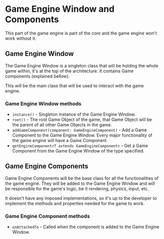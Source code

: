 # Game Engine Window and Components
This part of the game engine is part of the core and the game engine won't work without it.
## Game Engine Window
The Game Engine Window is a singleton class that will be holding the whole game within, it's at the top of the architecture. It contains Game components (explained bellow).

This will be the main class that will be used to interact with the game engine.
### Game Engine Window methods
- `instance()` - Singleton instance of the Game Engine Window.
- `root()` - The root Game Object of the game, that Game Object will be the parent of all other Game Objects in the game.
- `addGameComponent(component: GameEngineComponent)` - Add a Game Component to the Game Engine Window. Every major functionality of the game engine will have a Game Component.
- `getEngineComponent<T extends GameEngineComponent>` - Get a Game Component from the Game Engine Window of the type specified.

## Game Engine Components
Game Engine Components will be the base class for all the functionalities of the game engine. They will be added to the Game Engine Window and will be responsible for the game's logic, be it rendering, physics, input, etc.

It doesn't have any imposed implementations, so it's up to the developer to implement the methods and properties needed for the game to work.
### Game Engine Component methods
- `onAttachedTo` - Called when the component is added to the Game Engine Window.
